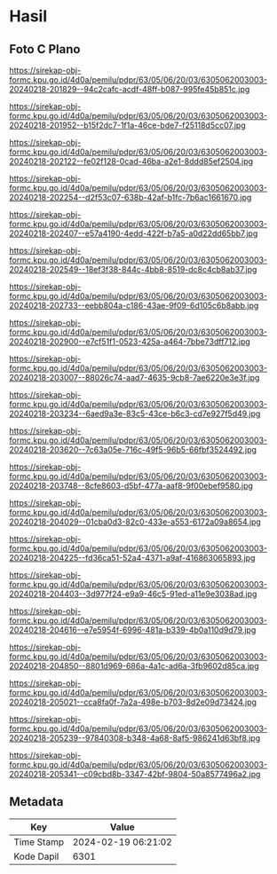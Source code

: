 # Hasil

## Foto C Plano

https://sirekap-obj-formc.kpu.go.id/4d0a/pemilu/pdpr/63/05/06/20/03/6305062003003-20240218-201829--94c2cafc-acdf-48ff-b087-995fe45b851c.jpg

https://sirekap-obj-formc.kpu.go.id/4d0a/pemilu/pdpr/63/05/06/20/03/6305062003003-20240218-201952--b15f2dc7-1f1a-46ce-bde7-f25118d5cc07.jpg

https://sirekap-obj-formc.kpu.go.id/4d0a/pemilu/pdpr/63/05/06/20/03/6305062003003-20240218-202122--fe02f128-0cad-46ba-a2e1-8ddd85ef2504.jpg

https://sirekap-obj-formc.kpu.go.id/4d0a/pemilu/pdpr/63/05/06/20/03/6305062003003-20240218-202254--d2f53c07-638b-42af-b1fc-7b6ac1661670.jpg

https://sirekap-obj-formc.kpu.go.id/4d0a/pemilu/pdpr/63/05/06/20/03/6305062003003-20240218-202407--e57a4190-4edd-422f-b7a5-a0d22dd65bb7.jpg

https://sirekap-obj-formc.kpu.go.id/4d0a/pemilu/pdpr/63/05/06/20/03/6305062003003-20240218-202549--18ef3f38-844c-4bb8-8519-dc8c4cb8ab37.jpg

https://sirekap-obj-formc.kpu.go.id/4d0a/pemilu/pdpr/63/05/06/20/03/6305062003003-20240218-202733--eebb804a-c186-43ae-9f09-6d105c6b8abb.jpg

https://sirekap-obj-formc.kpu.go.id/4d0a/pemilu/pdpr/63/05/06/20/03/6305062003003-20240218-202900--e7cf51f1-0523-425a-a464-7bbe73dff712.jpg

https://sirekap-obj-formc.kpu.go.id/4d0a/pemilu/pdpr/63/05/06/20/03/6305062003003-20240218-203007--88026c74-aad7-4635-9cb8-7ae6220e3e3f.jpg

https://sirekap-obj-formc.kpu.go.id/4d0a/pemilu/pdpr/63/05/06/20/03/6305062003003-20240218-203234--6aed9a3e-83c5-43ce-b6c3-cd7e927f5d49.jpg

https://sirekap-obj-formc.kpu.go.id/4d0a/pemilu/pdpr/63/05/06/20/03/6305062003003-20240218-203620--7c63a05e-716c-49f5-96b5-66fbf3524492.jpg

https://sirekap-obj-formc.kpu.go.id/4d0a/pemilu/pdpr/63/05/06/20/03/6305062003003-20240218-203748--8cfe8603-d5bf-477a-aaf8-9f00ebef9580.jpg

https://sirekap-obj-formc.kpu.go.id/4d0a/pemilu/pdpr/63/05/06/20/03/6305062003003-20240218-204029--01cba0d3-82c0-433e-a553-6172a09a8654.jpg

https://sirekap-obj-formc.kpu.go.id/4d0a/pemilu/pdpr/63/05/06/20/03/6305062003003-20240218-204225--fd36ca51-52a4-4371-a9af-416863065893.jpg

https://sirekap-obj-formc.kpu.go.id/4d0a/pemilu/pdpr/63/05/06/20/03/6305062003003-20240218-204403--3d977f24-e9a9-46c5-91ed-a11e9e3038ad.jpg

https://sirekap-obj-formc.kpu.go.id/4d0a/pemilu/pdpr/63/05/06/20/03/6305062003003-20240218-204616--e7e5954f-6996-481a-b339-4b0a110d9d79.jpg

https://sirekap-obj-formc.kpu.go.id/4d0a/pemilu/pdpr/63/05/06/20/03/6305062003003-20240218-204850--8801d969-686a-4a1c-ad6a-3fb9602d85ca.jpg

https://sirekap-obj-formc.kpu.go.id/4d0a/pemilu/pdpr/63/05/06/20/03/6305062003003-20240218-205021--cca8fa0f-7a2a-498e-b703-8d2e09d73424.jpg

https://sirekap-obj-formc.kpu.go.id/4d0a/pemilu/pdpr/63/05/06/20/03/6305062003003-20240218-205239--97840308-b348-4a68-8af5-986241d63bf8.jpg

https://sirekap-obj-formc.kpu.go.id/4d0a/pemilu/pdpr/63/05/06/20/03/6305062003003-20240218-205341--c09cbd8b-3347-42bf-9804-50a8577496a2.jpg


## Metadata

| Key        | Value               |
| ---------- | ------------------- |
| Time Stamp | 2024-02-19 06:21:02 |
| Kode Dapil | 6301                |



